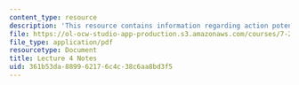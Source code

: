 ```yaml
---
content_type: resource
description: 'This resource contains information regarding action potential I. '
file: https://ol-ocw-studio-app-production.s3.amazonaws.com/courses/7-29j-cellular-neurobiology-spring-2012/361b53da889962176c4c38c6aa8bd3f5_MIT7_29JS12_lecture4.pdf
file_type: application/pdf
resourcetype: Document
title: Lecture 4 Notes
uid: 361b53da-8899-6217-6c4c-38c6aa8bd3f5
---
```

